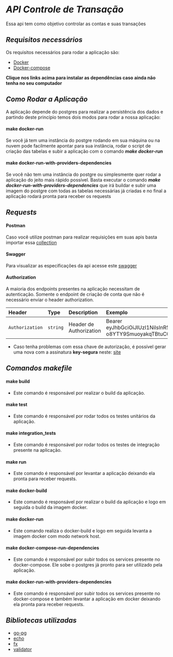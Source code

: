 # *API Controle de Transação*
Essa api tem como objetivo controlar as contas e suas transações

## *Requisitos necessários*
Os requisitos necessários para rodar a aplicação são: 

* [Docker](https://docs.docker.com/get-docker/)
* [Docker-compose](https://docs.docker.com/compose/install/)

**Clique nos links acima para instalar as dependências caso ainda não tenha no seu computador**

## *Como Rodar a Aplicação*

A aplicação depende do postgres para realizar a persistência dos dados e partindo deste princípio temos dois modos para rodar a nossa aplicação: 

#### make docker-run
Se você já tem uma instância do postgre rodando em sua máquina ou na nuvem pode facilmente apontar para sua instância, rodar o script de criação das tabelas e subir a aplicação com o comando ***make docker-run***

#### make docker-run-with-providers-dependencies
Se você não tem uma instância do postgre ou simplesmente quer rodar a aplicação do jeito mais rápido possível. Basta executar o comando ***make docker-run-with-providers-dependencies*** que irá buildar e subir uma imagem do postgre com todas as tabelas necessárias já criadas e no final a aplicação rodará pronta para receber os requests

## *Requests*

#### Postman
Caso você utilize postman para realizar requisições em suas apis basta importar essa [collection](https://www.getpostman.com/collections/62090174474357926179)

#### Swagger
Para visualizar as especificações da api acesse este [swagger](https://app.swaggerhub.com/apis-docs/maia.araujo51/controle-de-transacao/1.0#/)

#### Authorization
A maioria dos endpoints presentes na aplicação necessitam de autenticação. Somente o endpoint de criação de conta que não é necessário enviar o header authorization.

| Header | Type | Description | Exemplo
| :--- | :--- | :--- | :---
| `Authorization` | `string` |Header de Authorization | Bearer eyJhbGciOiJIUzI1NiIsInR5cCI6IkpXVCJ9.eyJzdWIiOiIxMjM0NTY3ODkwIiwibmFtZSI6IkpvaG4gRG9lIiwiaWF0IjoxNTE2MjM5MDIyfQ.xfts1LNO-o8YTY9SmuoyakqTBtuCOTYNF7sDrkH_9-g

* Caso tenha problemas com essa chave de autorização, é possível gerar uma nova com a assinatura **key-segura** neste: [site](https://jwt.io/)

## *Comandos makefile*

####  make build
* Este comando é responsável por realizar o build da aplicação.
####  make test
* Este comando é responsável por rodar todos os testes unitários da aplicação.
####  make integration_tests
* Este comando é responsável por rodar todos os testes de integração presente na aplicação.
####  make run
* Este comando é responsável por levantar a aplicação deixando ela pronta para receber requests.
####  make docker-build
* Este comando é responsável por realizar o build da aplicação e logo em seguida o build da imagem docker.
####  make docker-run
* Este comando realiza o docker-build e logo em seguida levanta a imagem docker com modo network host.
####  make docker-compose-run-dependencies
* Este comando é responsável por subir todos os services presente no docker-compose. Ele sobe o postgres já pronto para ser utilizado pela aplicação.
####  make docker-run-with-providers-dependencies
* Este comando é responsável por subir todos os services presente no docker-compose e também levantar a aplicação em docker deixando ela pronta para receber requests.

## *Bibliotecas utilizadas*
* [go-pg](https://github.com/go-pg/pg)
* [echo](https://github.com/labstack/echo)
* [fx](https://github.com/uber-go/fx)
* [validator](https://github.com/go-playground/validator)